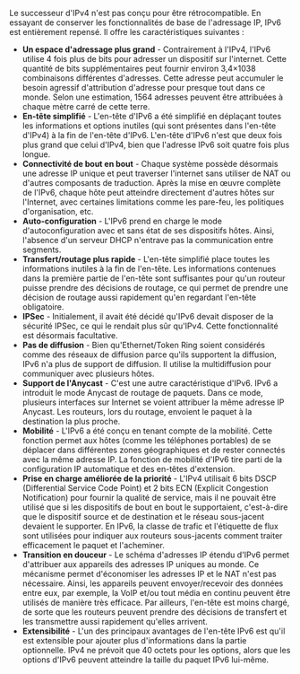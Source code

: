 Le successeur d'IPv4 n'est pas conçu pour être rétrocompatible. En essayant de conserver les fonctionnalités de base de l'adressage IP, IPv6 est entièrement repensé. Il offre les caractéristiques suivantes :

- **Un espace d'adressage plus grand** - Contrairement à l'IPv4, l'IPv6 utilise 4 fois plus de bits pour adresser un dispositif sur l'internet. Cette quantité de bits supplémentaires peut fournir environ 3,4×1038 combinaisons différentes d'adresses. Cette adresse peut accumuler le besoin agressif d'attribution d'adresse pour presque tout dans ce monde. Selon une estimation, 1564 adresses peuvent être attribuées à chaque mètre carré de cette terre.
- **En-tête simplifié** - L'en-tête d'IPv6 a été simplifié en déplaçant toutes les informations et options inutiles (qui sont présentes dans l'en-tête d'IPv4) à la fin de l'en-tête d'IPv6. L'en-tête d'IPv6 n'est que deux fois plus grand que celui d'IPv4, bien que l'adresse IPv6 soit quatre fois plus longue.
- **Connectivité de bout en bout** - Chaque système possède désormais une adresse IP unique et peut traverser l'internet sans utiliser de NAT ou d'autres composants de traduction. Après la mise en œuvre complète de l'IPv6, chaque hôte peut atteindre directement d'autres hôtes sur l'Internet, avec certaines limitations comme les pare-feu, les politiques d'organisation, etc.
- **Auto-configuration** - L'IPv6 prend en charge le mode d'autoconfiguration avec et sans état de ses dispositifs hôtes. Ainsi, l'absence d'un serveur DHCP n'entrave pas la communication entre segments.
- **Transfert/routage plus rapide** - L'en-tête simplifié place toutes les informations inutiles à la fin de l'en-tête. Les informations contenues dans la première partie de l'en-tête sont suffisantes pour qu'un routeur puisse prendre des décisions de routage, ce qui permet de prendre une décision de routage aussi rapidement qu'en regardant l'en-tête obligatoire.
- **IPSec** - Initialement, il avait été décidé qu'IPv6 devait disposer de la sécurité IPSec, ce qui le rendait plus sûr qu'IPv4. Cette fonctionnalité est désormais facultative.
- **Pas de diffusion** - Bien qu'Ethernet/Token Ring soient considérés comme des réseaux de diffusion parce qu'ils supportent la diffusion, IPv6 n'a plus de support de diffusion. Il utilise la multidiffusion pour communiquer avec plusieurs hôtes.
- **Support de l'Anycast** - C'est une autre caractéristique d'IPv6. IPv6 a introduit le mode Anycast de routage de paquets. Dans ce mode, plusieurs interfaces sur Internet se voient attribuer la même adresse IP Anycast. Les routeurs, lors du routage, envoient le paquet à la destination la plus proche.
- **Mobilité** - L'IPv6 a été conçu en tenant compte de la mobilité. Cette fonction permet aux hôtes (comme les téléphones portables) de se déplacer dans différentes zones géographiques et de rester connectés avec la même adresse IP. La fonction de mobilité d'IPv6 tire parti de la configuration IP automatique et des en-têtes d'extension.
- **Prise en charge améliorée de la priorité** - L'IPv4 utilisait 6 bits DSCP (Differential Service Code Point) et 2 bits ECN (Explicit Congestion Notification) pour fournir la qualité de service, mais il ne pouvait être utilisé que si les dispositifs de bout en bout le supportaient, c'est-à-dire que le dispositif source et de destination et le réseau sous-jacent devaient le supporter.
En IPv6, la classe de trafic et l'étiquette de flux sont utilisées pour indiquer aux routeurs sous-jacents comment traiter efficacement le paquet et l'acheminer.
- **Transition en douceur** - Le schéma d'adresses IP étendu d'IPv6 permet d'attribuer aux appareils des adresses IP uniques au monde. Ce mécanisme permet d'économiser les adresses IP et le NAT n'est pas nécessaire. Ainsi, les appareils peuvent envoyer/recevoir des données entre eux, par exemple, la VoIP et/ou tout média en continu peuvent être utilisés de manière très efficace.
Par ailleurs, l'en-tête est moins chargé, de sorte que les routeurs peuvent prendre des décisions de transfert et les transmettre aussi rapidement qu'elles arrivent.
- **Extensibilité** - L'un des principaux avantages de l'en-tête IPv6 est qu'il est extensible pour ajouter plus d'informations dans la partie optionnelle. IPv4 ne prévoit que 40 octets pour les options, alors que les options d'IPv6 peuvent atteindre la taille du paquet IPv6 lui-même.